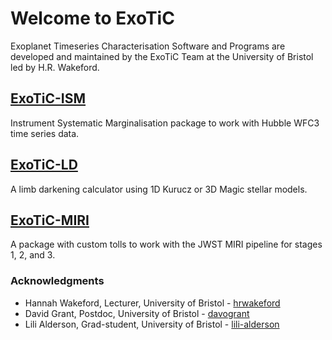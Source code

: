 <!-- <img src="logo_v1.png" width="50%" /> -->

# Welcome to ExoTiC
Exoplanet Timeseries Characterisation Software and Programs are developed and maintained by the ExoTiC Team at the University of Bristol led by H.R. Wakeford.

## [ExoTiC-ISM](https://github.com/Exo-TiC/ExoTiC-ISM)
Instrument Systematic Marginalisation package to work with Hubble WFC3 time series data. 

## [ExoTiC-LD](https://exo-tic.github.io/ExoTiC-LD/)
A limb darkening calculator using 1D Kurucz or 3D Magic stellar models. 

## [ExoTiC-MIRI](https://github.com/Exo-TiC/ExoTiC-MIRI)
A package with custom tolls to work with the JWST MIRI pipeline for stages 1, 2, and 3.

### Acknowledgments

* Hannah Wakeford, Lecturer, University of Bristol - [hrwakeford](https://github.com/hrwakeford)
* David Grant, Postdoc, University of Bristol - [davogrant](https://github.com/DavoGrant)
* Lili Alderson, Grad-student, University of Bristol - [lili-alderson](https://github.com/lili-alderson)

<!-- You can use the [editor on GitHub](https://github.com/Exo-TiC/exotic.github.io/edit/gh-pages/index.md) to maintain and preview the content for your website in Markdown files. -->

<!-- Whenever you commit to this repository, GitHub Pages will run [Jekyll](https://jekyllrb.com/) to rebuild the pages in your site, from the content in your Markdown files. -->

<!-- ### Markdown

Markdown is a lightweight and easy-to-use syntax for styling your writing. It includes conventions for

```markdown
Syntax highlighted code block

# Header 1
## Header 2
### Header 3

- Bulleted
- List

1. Numbered
2. List

**Bold** and _Italic_ and `Code` text

[Link](url) and ![Image](src)
```

For more details see [Basic writing and formatting syntax](https://docs.github.com/en/github/writing-on-github/getting-started-with-writing-and-formatting-on-github/basic-writing-and-formatting-syntax). -->

<!-- ### Jekyll Themes

Your Pages site will use the layout and styles from the Jekyll theme you have selected in your [repository settings](https://github.com/Exo-TiC/exotic.github.io/settings/pages). The name of this theme is saved in the Jekyll `_config.yml` configuration file. -->
<!-- 
### Support or Contact

Having trouble with Pages? Check out our [documentation](https://docs.github.com/categories/github-pages-basics/) or [contact support](https://support.github.com/contact) and we’ll help you sort it out. -->
